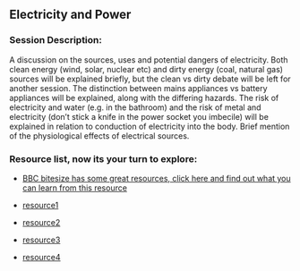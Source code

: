 ## Electricity and Power 

### Session Description: 
A discussion on the sources, uses and potential dangers of electricity. 
Both clean energy (wind, solar, nuclear etc) and dirty energy (coal, natural gas) sources will be explained briefly, but the clean vs dirty debate will be left for another session.
The distinction between mains appliances vs battery appliances will be explained, along with the differing hazards.
The risk of electricity and water (e.g. in the bathroom) and the risk of metal and electricity (don’t stick a knife in the power socket you imbecile) will be explained in relation to conduction of electricity into the body.
Brief mention of the physiological effects of electrical sources.



### Resource list, now its your turn to explore: 

* <a href="https://www.bbc.co.uk/search?filter=bitesize&q=electricit" target="_blank">BBC bitesize has some great resources, click here and find out what you can learn from this resource</a>

* <a href="http://www.switchedonkids.org.uk/electrical-safety-in-your-home" target="_blank">resource1</a>

* <a href="http://www.learningcircuits.co.uk/" target="_blank">resource2</a>

* <a href="http://flash.topmarks.co.uk/2864" target="_blank">resource3</a>

* <a href="http://www.bbc.co.uk/bitesize/ks1/science/electricity/play/" target="_blank">resource4</a>

